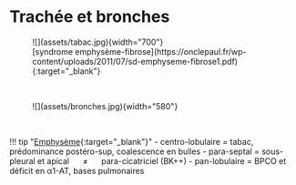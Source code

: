 # Trachée et bronches

<figure markdown="span">
    ![](assets/tabac.jpg){width="700"}
    <figcaption>[syndrome emphysème-fibrose](https://onclepaul.fr/wp-content/uploads/2011/07/sd-emphyseme-fibrose1.pdf){:target="_blank"}</figcaption>
</figure>

</br>

<figure markdown="span">
    ![](assets/bronches.jpg){width="580"}
</figure>

</br>

!!! tip "[Emphysème](https://onclepaul.net/wp-content/uploads/2011/07/BPCO-et-emphys%C3%A8meFILEminimizer.pdf){:target="_blank"}"
    - centro-lobulaire = tabac, prédominance postéro-sup, coalescence en bulles
    - para-septal = sous-pleural et apical &nbsp;&nbsp;&nbsp;&nbsp; ≠ &nbsp;&nbsp;&nbsp;&nbsp; para-cicatriciel (BK++)
    - pan-lobulaire = BPCO et déficit en α1-AT, bases pulmonaires